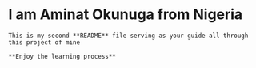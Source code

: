 # I am Aminat Okunuga from Nigeria

    This is my second **README** file serving as your guide all through this project of mine

    **Enjoy the learning process**